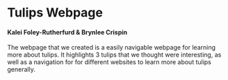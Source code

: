 # Tulips Webpage
#### Kalei Foley-Rutherfurd & Brynlee Crispin
The webpage that we created is a easily navigable webpage for learning more about tulips. It highlights 3 tulips that we thought were interesting, as well as a navigation for for different websites to learn more about tulips generally. 